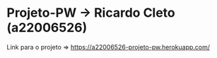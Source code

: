 # Projeto-PW -> Ricardo Cleto (a22006526)

Link para o projeto => https://a22006526-projeto-pw.herokuapp.com/
